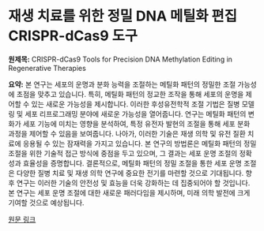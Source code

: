 # 재생 치료를 위한 정밀 DNA 메틸화 편집 CRISPR-dCas9 도구

**원제목:** CRISPR-dCas9 Tools for Precision DNA Methylation Editing in Regenerative Therapies

**요약:** 본 연구는 세포의 운명과 분화 능력을 조절하는 메틸화 패턴의 정밀한 조절 가능성에 초점을 맞추고 있습니다.  특히, 메틸화 패턴의 정교한 조작을 통해 세포의 운명을 제어할 수 있는 새로운 가능성을 제시합니다. 이러한 후성유전학적 조절 기법은 질병 모델링 및 세포 리프로그래밍 분야에 새로운 가능성을 열어줍니다. 연구는 메틸화 패턴의 변화가 세포 기능에 미치는 영향을 분석하여,  특정 유전자 발현의 조절을 통해 세포 분화 과정을 제어할 수 있음을 보여줍니다.  나아가,  이러한 기술은 재생 의학 및 유전 질환 치료에 응용될 수 있는 잠재력을 가지고 있습니다.  본 연구의 방법론은 메틸화 패턴의 정밀 조절을 위한 기술적 접근 방식에 중점을 두고 있으며,  그 결과는 세포 운명 조절의 정확성과 효율성을 증명합니다.  결론적으로,  메틸화 패턴의 정밀 조절을 통한 세포 운명 조절은 다양한 질병 치료 및 재생 의학 연구에 중요한 전기를 마련할 것으로 기대됩니다.  향후 연구는 이러한 기술의 안전성 및 효능을 더욱 강화하는 데 집중되어야 할 것입니다.  본 연구는 세포 운명 조절에 대한 새로운 패러다임을 제시하며,  미래 의학 발전에 크게 기여할 것으로 예상됩니다.

[원문 링크](https://jrb.ssu.ac.ir/article_423.html)
